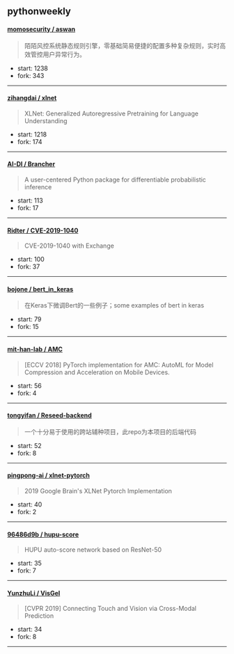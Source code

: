 ## pythonweekly

#### [momosecurity / aswan](https://github.com/momosecurity/aswan)

> 陌陌风控系统静态规则引擎，零基础简易便捷的配置多种复杂规则，实时高效管控用户异常行为。

+ start: 1238
+ fork: 343

----


#### [zihangdai / xlnet](https://github.com/zihangdai/xlnet)

> XLNet: Generalized Autoregressive Pretraining for Language Understanding

+ start: 1218
+ fork: 174

----


#### [AI-DI / Brancher](https://github.com/AI-DI/Brancher)

> A user-centered Python package for differentiable probabilistic inference

+ start: 113
+ fork: 17

----


#### [Ridter / CVE-2019-1040](https://github.com/Ridter/CVE-2019-1040)

> CVE-2019-1040 with Exchange

+ start: 100
+ fork: 37

----


#### [bojone / bert_in_keras](https://github.com/bojone/bert_in_keras)

> 在Keras下微调Bert的一些例子；some examples of bert in keras

+ start: 79
+ fork: 15

----


#### [mit-han-lab / AMC](https://github.com/mit-han-lab/AMC)

> [ECCV 2018] PyTorch implementation for AMC: AutoML for Model Compression and Acceleration on Mobile Devices. 

+ start: 56
+ fork: 4

----


#### [tongyifan / Reseed-backend](https://github.com/tongyifan/Reseed-backend)

> 一个十分易于使用的跨站辅种项目，此repo为本项目的后端代码

+ start: 52
+ fork: 8

----


#### [pingpong-ai / xlnet-pytorch](https://github.com/pingpong-ai/xlnet-pytorch)

> 2019 Google Brain's XLNet Pytorch Implementation

+ start: 40
+ fork: 2

----


#### [96486d9b / hupu-score](https://github.com/96486d9b/hupu-score)

> HUPU auto-score network based on ResNet-50

+ start: 35
+ fork: 7

----


#### [YunzhuLi / VisGel](https://github.com/YunzhuLi/VisGel)

> [CVPR 2019] Connecting Touch and Vision via Cross-Modal Prediction

+ start: 34
+ fork: 8

----

